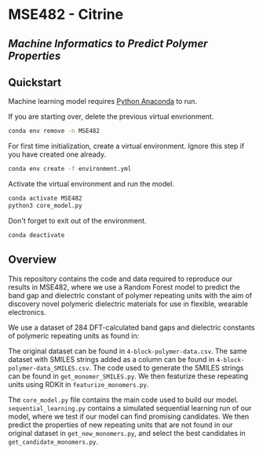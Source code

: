 # MSE482 - Citrine
## _Machine Informatics to Predict Polymer Properties_


## Quickstart

Machine learning model requires [Python Anaconda](https://www.anaconda.com/products/individual) to run.

If you are starting over, delete the previous virtual envrionment.

```sh
conda env remove -n MSE482
```

For first time initialization, create a virtual environment.
Ignore this step if you have created one already.

```sh
conda env create -f environment.yml
```

Activate the virtual environment and run the model.

```sh
conda activate MSE482
python3 core_model.py
```

Don't forget to exit out of the environment.

```sh
conda deactivate
```

## Overview
This repository contains the code and data required to reproduce our results in MSE482, where we use a Random Forest model to predict the band gap and dielectric constant of polymer repeating units with the aim of discovery novel polymeric dielectric materials for use in flexible, wearable electronics.

We use a dataset of 284 DFT-calculated band gaps and dielectric constants of polymeric repeating units as found in:

The original dataset can be found in ```4-block-polymer-data.csv```. The same dataset with SMILES strings added as a column can be found in ```4-block-polymer-data_SMILES.csv```. The code used to generate the SMILES strings can be found in ```get_monomer_SMILES.py```. We then featurize these repeating units using RDKit in ```featurize_monomers.py```.

The ```core_model.py``` file contains the main code used to build our model. ```sequential_learning.py``` contains a simulated sequential learning run of our model, where we test if our model can find promising candidates. We then predict the properties of new repeating units that are not found in our original dataset in ```get_new_monomers.py```, and select the best candidates in ```get_candidate_monomers.py```.
